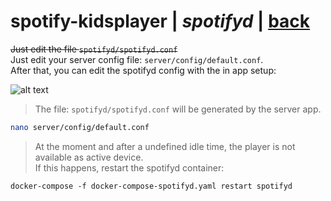 # spotify-kidsplayer | *spotifyd* | [back](https://github.com/seekwhencer/spotify-kidsplayer/blob/master/README.md)

~~Just edit the file `spotifyd/spotifyd.conf`~~  
Just edit your server config file: `server/config/default.conf`.  
After that, you can edit the spotifyd config with the in app setup:

![alt text](../../master/docs/screenshots/setup-spotifyd.png?raw=true "Screenshot Setup spotifyd")

> The file: `spotifyd/spotifyd.conf` will be generated by the server app.

```bash
nano server/config/default.conf
```

> At the moment and after a undefined idle time, the player is not available as active device.  
> If this happens, restart the spotifyd container:

```
docker-compose -f docker-compose-spotifyd.yaml restart spotifyd
``` 
